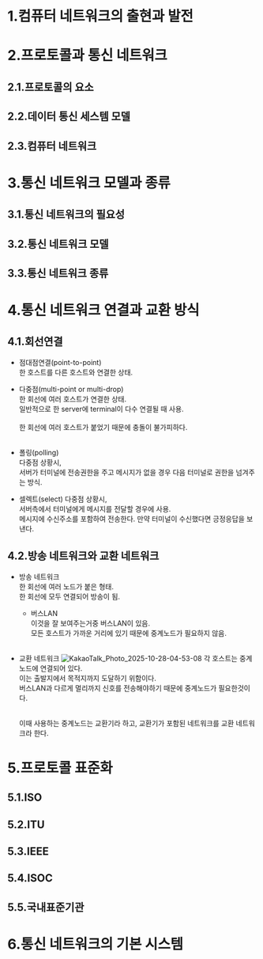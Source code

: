 # 1.컴퓨터 네트워크의 출현과 발전

# 2.프로토콜과 통신 네트워크
## 2.1.프로토콜의 요소
## 2.2.데이터 통신 세스템 모델
## 2.3.컴퓨터 네트워크

# 3.통신 네트워크 모델과 종류
## 3.1.통신 네트워크의 필요성
## 3.2.통신 네트워크 모델
## 3.3.통신 네트워크 종류

# 4.통신 네트워크 연결과 교환 방식
## 4.1.회선연결
* 점대점연결(point-to-point)<br>
  한 호스트를 다른 호스트와 연결한 상태.
* 다중점(multi-point or multi-drop)<br>
  한 회선에 여러 호스트가 연결한 상태.<br>
  일반적으로 한 server에 terminal이 다수 연결될 때 사용.<br><br>
  한 회선에 여러 호스트가 붙었기 때문에 충돌이 불가피하다.<br><br>

* 폴링(polling)<br>
  다중점 상황시,<br>
  서버가 터미널에 전송권한을 주고 메시지가 없을 경우 다음 터미널로 권한을 넘겨주는 방식.<br>
* 셀렉트(select)
  다중점 상황시,<br>
  서버측에서 터미널에게 메시지를 전달할 경우에 사용.<br>
  메시지에 수신주소를 포함하여 전송한다. 만약 터미널이 수신했다면 긍정응답을 보낸다.
## 4.2.방송 네트워크와 교환 네트워크
* 방송 네트워크<br>
  한 회선에 여러 노드가 붙은 형태.<br>
  한 회선에 모두 연결되어 방송이 됨.<br>
  * 버스LAN<br>
    이것을 잘 보여주는거중 버스LAN이 있음.<br>
    모든 호스트가 가까운 거리에 있기 때문에 중계노드가 필요하지 않음.
<br><br>
* 교환 네트워크
  ![KakaoTalk_Photo_2025-10-28-04-53-08](https://github.com/user-attachments/assets/4d88ee07-e450-4903-aa20-18cdee6b78a6)
  각 호스트는 중계노드에 연결되어 있다.<br>
  이는 출발지에서 목적지까지 도달하기 위함이다.<br>
  버스LAN과 다르게 멀리까지 신호를 전송해야하기 때문에 중계노드가 필요한것이다.<br><br>

  이때 사용하는 중계노드는 교환기라 하고, 교환기가 포함된 네트워크를 교환 네트워크라 한다.
# 5.프로토콜 표준화
## 5.1.ISO
## 5.2.ITU
## 5.3.IEEE
## 5.4.ISOC
## 5.5.국내표준기관

# 6.통신 네트워크의 기본 시스템
